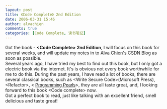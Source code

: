 ```yaml
---
layout: post
title: 《Code Complete》 2nd Edition
date: 2006-03-31 15:46
author: alvachien
comments: true
categories: [Code Complete, 读书笔记]
---
```

<div>Got the book - <strong>&lt;Code Complete&gt; 2nd Edition</strong>, I will focus on this book for several weeks, and will update my notes in to <a href="http://blog.csdn.net/alvachien">Alva Chien's CSDN Blog</a> as soon as possible.</div>
<div> </div>
<div>Several years ago, I have tried my best to find out this book, but I only got a electric book via the internet. It's is obvious not every book worthwhile for me to do this. During the past years, I have read a lot of books, there are several classical books, such as &lt;Write Secure Code&gt;(Microsoft Press), &lt;Refactor&gt;, &lt; <a href="http://www.amazon.com/exec/obidos/tg/detail/-/0201657880/qid=1078285070/sr=1-1/ref=sr_1_1/103-0782244-3415801?v=glance&amp;s=books"><span style="font-family: Arial; color: #000000;">Programming Pearls</span></a>&gt;, they are all taste great, and, I looking forward to this book &lt;Code complete&gt; now.</div>
<div> </div>
<div>Got a perfect book to read, just like talking with an excellent friend, smell delicious and taste great!</div>
